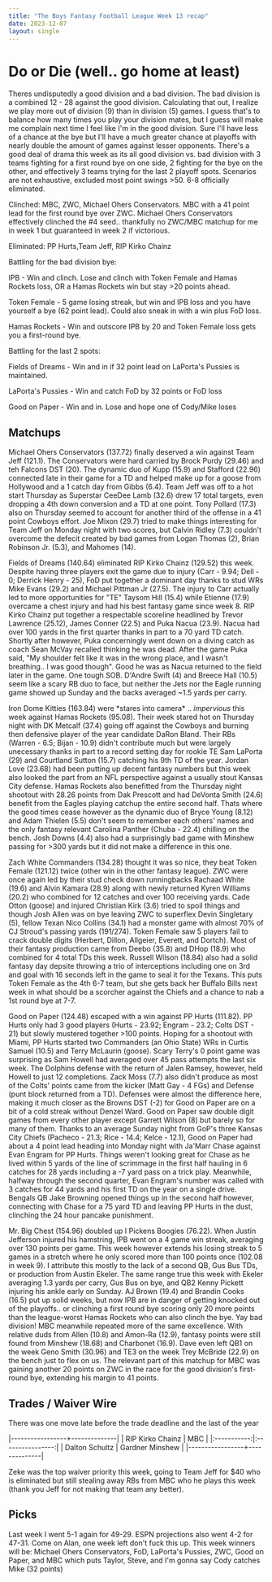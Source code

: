 ```yaml
---
title: "The Boys Fantasy Football League Week 13 recap"
date: 2023-12-07
layout: single
---
```


# Do or Die (well.. go home at least)

Theres undisputedly a good division and a bad division. The bad division is a combined 12 - 28 against the good division. Calculating that out, I realize we play more out of division (9) than in division (5) games. I guess that's to balance how many times you play your division mates, but I guess will make me complain next time I feel like I'm in the good division. Sure I'll have less of a chance at the bye but I'll have a much greater chance at playoffs with nearly double the amount of games against lesser opponents. There's a good deal of drama this week as its all good division vs. bad division with 3 teams fighting for a first round bye on one side, 2 fighting for the bye on the other, and effectively 3 teams trying for the last 2 playoff spots. Scenarios are not exhaustive, excluded most point swings >50. 6-8 officially eliminated.

Clinched: MBC, ZWC, Michael Ohers Conservators. MBC with a 41 point lead for the first round bye over ZWC. Michael Ohers Conservators effectively clinched the #4 seed.. thankfully no ZWC/MBC matchup for me in week 1 but guaranteed in week 2 if victorious.

Eliminated: PP Hurts,Team Jeff, RIP Kirko Chainz

Battling for the bad division bye:

IPB - Win and clinch. Lose and clinch with Token Female and Hamas Rockets loss, OR a Hamas Rockets win but stay >20 points ahead.

Token Female - 5 game losing streak, but win and IPB loss and you have yourself a bye (62 point lead). Could also sneak in with a win plus FoD loss.

Hamas Rockets - Win and outscore IPB by 20 and Token Female loss gets you a first-round bye.

Battling for the last 2 spots:

Fields of Dreams - Win and in if 32 point lead on LaPorta's Pussies is maintained.

LaPorta's Pussies - Win and catch FoD by 32 points or FoD loss

Good on Paper - Win and in. Lose and hope one of Cody/Mike loses

## Matchups

Michael Ohers Conservators (137.72) finally deserved a win against Team Jeff (121.1). The Conservators were hard carried by Brock Purdy (29.46) and teh Falcons DST (20). The dynamic duo of Kupp (15.9) and Stafford (22.96) connected late in their game for a TD and helped make up for a goose from Hollywood and a 1 catch day from Gibbs (6.4). Team Jeff was off to a hot start Thursday as Superstar CeeDee Lamb (32.6) drew 17 total targets, even dropping a 4th down conversion and a TD at one point. Tony Pollard (17.3) also on Thursday seemed to account for another third of the offense in a 41 point Cowboys effort. Joe Mixon (29.7) tried to make things interesting for Team Jeff on Monday night with two scores, but Calvin Ridley (7.3) couldn't overcome the defecit created by bad games from Logan Thomas (2), Brian Robinson Jr. (5.3), and Mahomes (14).

Fields of Dreams (140.64) eliminated RIP Kirko Chainz (129.52) this week. Despite having three players exit the game due to injury (Carr - 9.94; Dell - 0; Derrick Henry - 25), FoD put together a dominant day thanks to stud WRs Mike Evans (29.2) and Michael Pittman Jr (27.5). The injury to Carr actually led to more opportunities for "TE" Taysom Hill (15.4) while Etienne (17.9) overcame a chest injury and had his best fantasy game since week 8. RIP Kirko Chainz put together a respectable scoreline headlined by Trevor Lawrence (25.12), James Conner (22.5) and Puka Nacua (23.9). Nacua had over 100 yards in the first quarter thanks in part to a 70 yard TD catch. Shortly after however, Puka concerningly went down on a diving catch as coach Sean McVay recalled thinking he was dead. After the game Puka said, "My shoulder felt like it was in the wrong place, and I wasn't breathing.. I was good though". Good he was as Nacua returned to the field later in the game. One tough SOB. D'Andre Swift (4) and Breece Hall (10.5) seem like a scary RB duo to face, but neither the Jets nor the Eagle running game showed up Sunday and the backs averaged ~1.5 yards per carry.

Iron Dome Kitties (163.84) were \*stares into camera\* .. *impervious* this week against Hamas Rockets (95.08). Their week stared hot on Thursday night with DK Metcalf (37.4) going off against the Cowboys and burning then defensive player of the year candidate DaRon Bland. Their RBs (Warren - 6.5; Bijan - 10.9) didn't contribute much but were largely unecessary thanks in part to a record setting day for rookie TE Sam LaPorta (29) and Courtland Sutton (15.7) catching his 9th TD of the year. Jordan Love (23.68) had been putting up decent fantasy numbers but this week also looked the part from an NFL perspective against a usually stout Kansas City defense. Hamas Rockets also benefitted from the Thursday night shootout with 28.26 points from Dak Prescott and had DeVonta Smith (24.6) benefit from the Eagles playing catchup the entire second half. Thats where the good times cease however as the dynamic duo of Bryce Young (8.12) and Adam Thielen (5.5) don't seem to remember each others' names and the only fantasy relevant Carolina Panther (Chuba - 22.4) chilling on the bench. Josh Downs (4.4) also had a surprisingly bad game with Minshew passing for >300 yards but it did not make a difference in this one.

Zach White Commanders (134.28) thought it was so nice, they beat Token Female (121.12) twice (other win in the other fantasy league). ZWC were once again led by their stud check down runningbacks Rachaad White (19.6) and Alvin Kamara (28.9) along with newly returned Kyren Williams (20.2) who combined for 12 catches and over 100 receiving yards. Cade Otton (goose) and injured Christian Kirk (3.6) tried to spoil things and though Josh Allen was on bye leaving ZWC to superflex Devin Singletary (5), fellow Texan Nico Collins (34.1) had a monster game with almost 70% of CJ Stroud's passing yards (191/274). Token Female saw 5 players fail to crack double digits (Herbert, Dillon, Allgeier, Everett, and Dortch). Most of their fantasy production came from Deebo (35.8) and DHop (18.9) who combined for 4 total TDs this week. Russell Wilson (18.84) also had a solid fantasy day depsite throwing a trio of interceptions including one on 3rd and goal with 16 seconds left in the game to seal it for the Texans. This puts Token Female as the 4th 6-7 team, but she gets back her Buffalo Bills next week in what should be a scorcher against the Chiefs and a chance to nab a 1st round bye at 7-7.

Good on Paper (124.48) escaped with a win against PP Hurts (111.82). PP Hurts only had 3 good players (Hurts - 23.92; Engram - 23.2; Colts DST - 21) but slowly mustered together >100 points. Hoping for a shootout with Miami, PP Hurts started two Commanders (an Ohio State) WRs in Curtis Samuel (10.5) and Terry McLaurin (goose). Scary Terry's 0 point game was surprising as Sam Howell had averaged over 45 pass attempts the last six week. The Dolphins defense with the return of Jalen Ramsey, however, held Howell to just 12 completions. Zack Moss (7.7) also didn't produce as most of the Colts' points came from the kicker (Matt Gay - 4 FGs) and Defense (punt block returned from a TD). Defenses were almost the difference here, making it much closer as the Browns DST (-2) for Good on Paper are on a bit of a cold streak without Denzel Ward. Good on Paper saw double digit games from every other player except Garrett Wilson (8) but barely so for many of them. Thanks to an average Sunday night from GoP's three Kansas City Chiefs (Pacheco - 21.3; Rice - 14.4; Kelce - 12.1), Good on Paper had about a 4 point lead heading into Monday night with Ja'Marr Chase against Evan Engram for PP Hurts. Things weren't looking great for Chase as he lived within 5 yards of the line of scrimmage in the first half hauling in 6 catches for 28 yards including a -7 yard pass on a trick play. Meanwhile, halfway through the second quarter, Evan Engram's number was called with 3 catches for 44 yards and his first TD on the year on a single drive. Bengals QB Jake Browning opened things up in the second half however, connecting with Chase for a 75 yard TD and leaving PP Hurts in the dust, clinching the 24 hour pancake punishment.

Mr. Big Chest (154.96) doubled up I Pickens Boogies (76.22). When Justin Jefferson injured his hamstring, IPB went on a 4 game win streak, averaging over 130 points per game. This week however extends his losing streak to 5 games in a stretch where he only scored more than 100 points once (102.08 in week 9). I attribute this mostly to the lack of a second QB, Gus Bus TDs, or production from Austin Ekeler. The same range true this week with Ekeler averaging 1.3 yards per carry, Gus Bus on bye, and QB2 Kenny Pickett injuring his ankle early on Sunday. AJ Brown (19.4) and Brandin Cooks (16.5) put up solid weeks, but now IPB are in danger of getting knocked out of the playoffs.. or clinching a first round bye scoring only 20 more points than the league-worst Hamas Rockets who can also clinch the bye. Yay bad division! MBC meanwhile repeated more of the same excellence. With relative duds from Allen (10.8) and Amon-Ra (12.9), fantasy points were still found from Minshew (18.68) and Charbonet (16.9). Dave even left QB1 on the week Geno Smith (30.96) and TE3 on the week Trey McBride (22.9) on the bench just to flex on us. The relevant part of this matchup for MBC was gaining another 20 points on ZWC in the race for the good division's first-round bye, extending his margin to 41 points.

## Trades / Waiver Wire

There was one move late before the trade deadline and the last of the year

|-----------------+--------------|
| RIP Kirko Chainz | MBC |
|:-----------:|:----------------:|
| Dalton Schultz | Gardner Minshew |
|-----------------+--------------|

Zeke was the top waiver priority this week, going to Team Jeff for $40 who is eliminated but still stealing away RBs from MBC who he plays this week (thank you Jeff for not making that team any better).

## Picks

Last week I went 5-1 again for 49-29. ESPN projections also went 4-2 for 47-31. Come on Alan, one week left don't fuck this up. This week winners will be: Michael Ohers Conservators, FoD, LaPorta's Pussies, ZWC, Good on Paper, and MBC which puts Taylor, Steve, and I'm gonna say Cody catches Mike (32 points)



